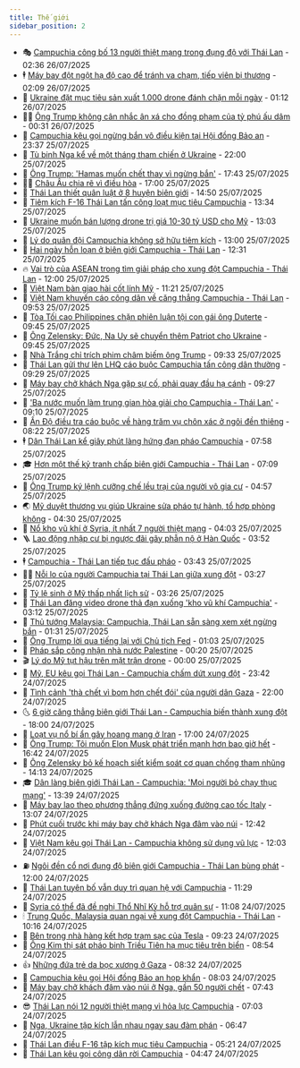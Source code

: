 ```yaml
---
title: Thế giới
sidebar_position: 2
---
```


<!-- vnexpress-the-gioi:START -->
- 🎭 [Campuchia công bố 13 người thiệt mạng trong đụng độ với Thái Lan](https://vnexpress.net/campuchia-cong-bo-13-nguoi-thiet-mang-trong-dung-do-voi-thai-lan-4919141.html) - 02:36 26/07/2025
- 🕴 [Máy bay đột ngột hạ độ cao để tránh va chạm, tiếp viên bị thương](https://vnexpress.net/may-bay-dot-ngot-ha-do-cao-de-tranh-va-cham-tiep-vien-bi-thuong-4919115.html) - 02:09 26/07/2025
- 🤭 [Ukraine đặt mục tiêu sản xuất 1.000 drone đánh chặn mỗi ngày](https://vnexpress.net/ukraine-dat-muc-tieu-san-xuat-1-000-drone-danh-chan-moi-ngay-4919101.html) - 01:12 26/07/2025
- 🧑‍💻 [Ông Trump không cân nhắc ân xá cho đồng phạm của tỷ phú ấu dâm](https://vnexpress.net/ong-trump-khong-can-nhac-an-xa-cho-dong-pham-cua-ty-phu-au-dam-4919090.html) - 00:31 26/07/2025
- 🦏 [Campuchia kêu gọi ngừng bắn vô điều kiện tại Hội đồng Bảo an](https://vnexpress.net/campuchia-keu-goi-ngung-ban-vo-dieu-kien-tai-hoi-dong-bao-an-4919088.html) - 23:37 25/07/2025
- 🦒 [Tù binh Nga kể về một tháng tham chiến ở Ukraine](https://vnexpress.net/tu-binh-nga-ke-ve-mot-thang-tham-chien-o-ukraine-4918660.html) - 22:00 25/07/2025
- 🌈 [Ông Trump: &#39;Hamas muốn chết thay vì ngừng bắn&#39;](https://vnexpress.net/ong-trump-hamas-muon-chet-thay-vi-ngung-ban-4919081.html) - 17:43 25/07/2025
- 🧑‍🏫 [Châu Âu chia rẽ vì điều hòa](https://vnexpress.net/chau-au-chia-re-vi-dieu-hoa-4917969.html) - 17:00 25/07/2025
- 🐲 [Thái Lan thiết quân luật ở 8 huyện biên giới](https://vnexpress.net/thai-lan-thiet-quan-luat-o-8-huyen-bien-gioi-4919063.html) - 14:50 25/07/2025
- 🦒 [Tiêm kích F-16 Thái Lan tấn công loạt mục tiêu Campuchia](https://vnexpress.net/tiem-kich-f-16-thai-lan-tan-cong-loat-muc-tieu-campuchia-4919048.html) - 13:34 25/07/2025
- 🐻 [Ukraine muốn bán lượng drone trị giá 10-30 tỷ USD cho Mỹ](https://vnexpress.net/ukraine-muon-ban-luong-drone-tri-gia-10-30-ty-usd-cho-my-4919037.html) - 13:03 25/07/2025
- 🚀 [Lý do quân đội Campuchia không sở hữu tiêm kích](https://vnexpress.net/ly-do-quan-doi-campuchia-khong-so-huu-tiem-kich-4918917.html) - 13:00 25/07/2025
- 🥰 [Hai ngày hỗn loạn ở biên giới Campuchia - Thái Lan](https://vnexpress.net/hai-ngay-hon-loan-o-bien-gioi-campuchia-thai-lan-4919003.html) - 12:31 25/07/2025
- 🔥 [Vai trò của ASEAN trong tìm giải pháp cho xung đột Campuchia - Thái Lan](https://vnexpress.net/vai-tro-cua-asean-trong-tim-giai-phap-cho-xung-dot-campuchia-thai-lan-4918654.html) - 12:00 25/07/2025
- 🥳 [Việt Nam bàn giao hài cốt lính Mỹ](https://vnexpress.net/viet-nam-ban-giao-hai-cot-linh-my-4919024.html) - 11:21 25/07/2025
- 💼 [Việt Nam khuyến cáo công dân về căng thẳng Campuchia - Thái Lan](https://vnexpress.net/viet-nam-khuyen-cao-cong-dan-ve-cang-thang-campuchia-thai-lan-4918982.html) - 09:53 25/07/2025
- 🤡 [Tòa Tối cao Philippines chặn phiên luận tội con gái ông Duterte](https://vnexpress.net/toa-toi-cao-philippines-chan-phien-luan-toi-con-gai-ong-duterte-4918990.html) - 09:45 25/07/2025
- 🌁 [Ông Zelensky: Đức, Na Uy sẽ chuyển thêm Patriot cho Ukraine](https://vnexpress.net/ong-zelensky-duc-na-uy-se-chuyen-them-patriot-cho-ukraine-4918996.html) - 09:45 25/07/2025
- 🤩 [Nhà Trắng chỉ trích phim châm biếm ông Trump](https://vnexpress.net/nha-trang-chi-trich-phim-cham-biem-ong-trump-4918637.html) - 09:33 25/07/2025
- 🎉 [Thái Lan gửi thư lên LHQ cáo buộc Campuchia tấn công dân thường](https://vnexpress.net/thai-lan-gui-thu-len-lhq-cao-buoc-campuchia-tan-cong-dan-thuong-4918965.html) - 09:29 25/07/2025
- 🎉 [Máy bay chở khách Nga gặp sự cố, phải quay đầu hạ cánh](https://vnexpress.net/may-bay-cho-khach-nga-gap-su-co-phai-quay-dau-ha-canh-4918952.html) - 09:27 25/07/2025
- 🌁 [&#39;Ba nước muốn làm trung gian hòa giải cho Campuchia - Thái Lan&#39;](https://vnexpress.net/ba-nuoc-muon-lam-trung-gian-hoa-giai-cho-campuchia-thai-lan-4918903.html) - 09:10 25/07/2025
- 🌊 [Ấn Độ điều tra cáo buộc về hàng trăm vụ chôn xác ở ngôi đền thiêng](https://vnexpress.net/an-do-dieu-tra-cao-buoc-ve-hang-tram-vu-chon-xac-o-ngoi-den-thieng-4918543.html) - 08:22 25/07/2025
- 🕴 [Dân Thái Lan kể giây phút làng hứng đạn pháo Campuchia](https://vnexpress.net/dan-thai-lan-ke-giay-phut-lang-hung-dan-phao-campuchia-4918835.html) - 07:58 25/07/2025
- 🎓 [Hơn một thế kỷ tranh chấp biên giới Campuchia - Thái Lan](https://vnexpress.net/hon-mot-the-ky-tranh-chap-bien-gioi-campuchia-thai-lan-4918631.html) - 07:09 25/07/2025
- 🦩 [Ông Trump ký lệnh cưỡng chế lều trại của người vô gia cư](https://vnexpress.net/ong-trump-ky-lenh-cuong-che-leu-trai-cua-nguoi-vo-gia-cu-4918667.html) - 04:57 25/07/2025
- 🌏 [Mỹ duyệt thương vụ giúp Ukraine sửa pháo tự hành, tổ hợp phòng không](https://vnexpress.net/my-duyet-thuong-vu-giup-ukraine-sua-phao-tu-hanh-to-hop-phong-khong-4918726.html) - 04:30 25/07/2025
- 🌋 [Nổ kho vũ khí ở Syria, ít nhất 7 người thiệt mạng](https://vnexpress.net/no-kho-vu-khi-o-syria-it-nhat-7-nguoi-thiet-mang-4918789.html) - 04:03 25/07/2025
- 🪜 [Lao động nhập cư bị ngược đãi gây phẫn nộ ở Hàn Quốc](https://vnexpress.net/lao-dong-nhap-cu-bi-nguoc-dai-gay-phan-no-o-han-quoc-4918650.html) - 03:52 25/07/2025
- 🕴 [Campuchia - Thái Lan tiếp tục đấu pháo](https://vnexpress.net/campuchia-thai-lan-tiep-tuc-dau-phao-4918737.html) - 03:43 25/07/2025
- 🧑‍🏫 [Nỗi lo của người Campuchia tại Thái Lan giữa xung đột](https://vnexpress.net/noi-lo-cua-nguoi-campuchia-tai-thai-lan-giua-xung-dot-4918728.html) - 03:27 25/07/2025
- 🌮 [Tỷ lệ sinh ở Mỹ thấp nhất lịch sử](https://vnexpress.net/ty-le-sinh-o-my-thap-nhat-lich-su-4918666.html) - 03:26 25/07/2025
- 🚦 [Thái Lan đăng video drone thả đạn xuống &#39;kho vũ khí Campuchia&#39;](https://vnexpress.net/thai-lan-dang-video-drone-tha-dan-xuong-kho-vu-khi-campuchia-4918687.html) - 03:12 25/07/2025
- 💫 [Thủ tướng Malaysia: Campuchia, Thái Lan sẵn sàng xem xét ngừng bắn](https://vnexpress.net/thu-tuong-malaysia-campuchia-thai-lan-san-sang-xem-xet-ngung-ban-4918656.html) - 01:31 25/07/2025
- 🤡 [Ông Trump lời qua tiếng lại với Chủ tịch Fed](https://vnexpress.net/ong-trump-loi-qua-tieng-lai-voi-chu-tich-fed-4918635.html) - 01:03 25/07/2025
- 🦣 [Pháp sắp công nhận nhà nước Palestine](https://vnexpress.net/phap-sap-cong-nhan-nha-nuoc-palestine-4918627.html) - 00:20 25/07/2025
- 🎬 [Lý do Mỹ tụt hậu trên mặt trận drone](https://vnexpress.net/ly-do-my-tut-hau-tren-mat-tran-drone-4918307.html) - 00:00 25/07/2025
- 🎉 [Mỹ, EU kêu gọi Thái Lan - Campuchia chấm dứt xung đột](https://vnexpress.net/my-eu-keu-goi-thai-lan-campuchia-cham-dut-xung-dot-4918623.html) - 23:42 24/07/2025
- 🎡 [Tình cảnh &#39;thà chết vì bom hơn chết đói&#39; của người dân Gaza](https://vnexpress.net/tinh-canh-tha-chet-vi-bom-hon-chet-doi-cua-nguoi-dan-gaza-4918352.html) - 22:00 24/07/2025
- 🌜 [6 giờ căng thẳng biên giới Thái Lan - Campuchia biến thành xung đột](https://vnexpress.net/6-gio-cang-thang-bien-gioi-thai-lan-campuchia-bien-thanh-xung-dot-4918572.html) - 18:00 24/07/2025
- 🎡 [Loạt vụ nổ bí ẩn gây hoang mang ở Iran](https://vnexpress.net/loat-vu-no-bi-an-gay-hoang-mang-o-iran-4918195.html) - 17:00 24/07/2025
- 🤗 [Ông Trump: Tôi muốn Elon Musk phát triển mạnh hơn bao giờ hết](https://vnexpress.net/ong-trump-toi-muon-elon-musk-phat-trien-manh-hon-bao-gio-het-4918606.html) - 16:42 24/07/2025
- 🦩 [Ông Zelensky bỏ kế hoạch siết kiểm soát cơ quan chống tham nhũng](https://vnexpress.net/ong-zelensky-bo-ke-hoach-siet-kiem-soat-co-quan-chong-tham-nhung-4918590.html) - 14:13 24/07/2025
- 🎓 [Dân làng biên giới Thái Lan - Campuchia: &#39;Mọi người bỏ chạy thục mạng&#39;](https://vnexpress.net/dan-lang-bien-gioi-thai-lan-campuchia-moi-nguoi-bo-chay-thuc-mang-4918518.html) - 13:39 24/07/2025
- 🌁 [Máy bay lao theo phương thẳng đứng xuống đường cao tốc Italy](https://vnexpress.net/may-bay-lao-theo-phuong-thang-dung-xuong-duong-cao-toc-italy-4918541.html) - 13:07 24/07/2025
- 🤩 [Phút cuối trước khi máy bay chở khách Nga đâm vào núi](https://vnexpress.net/phut-cuoi-truoc-khi-may-bay-cho-khach-nga-dam-vao-nui-4918553.html) - 12:42 24/07/2025
- 👹 [Việt Nam kêu gọi Thái Lan - Campuchia không sử dụng vũ lực](https://vnexpress.net/viet-nam-keu-goi-thai-lan-campuchia-khong-su-dung-vu-luc-4918570.html) - 12:03 24/07/2025
- ⛽️ [Ngôi đền cổ nơi đụng độ biên giới Campuchia - Thái Lan bùng phát](https://vnexpress.net/ngoi-den-co-noi-dung-do-bien-gioi-campuchia-thai-lan-bung-phat-4918519.html) - 12:00 24/07/2025
- 🚀 [Thái Lan tuyên bố vẫn duy trì quan hệ với Campuchia](https://vnexpress.net/thai-lan-tuyen-bo-van-duy-tri-quan-he-voi-campuchia-4918540.html) - 11:29 24/07/2025
- 🎡 [Syria có thể đã đề nghị Thổ Nhĩ Kỳ hỗ trợ quân sự](https://vnexpress.net/syria-co-the-da-de-nghi-tho-nhi-ky-ho-tro-quan-su-4918204.html) - 11:08 24/07/2025
- 🕯 [Trung Quốc, Malaysia quan ngại về xung đột Campuchia - Thái Lan](https://vnexpress.net/trung-quoc-malaysia-quan-ngai-ve-xung-dot-campuchia-thai-lan-4918487.html) - 10:16 24/07/2025
- 🐻 [Bên trong nhà hàng kết hợp trạm sạc của Tesla](https://vnexpress.net/ben-trong-nha-hang-ket-hop-tram-sac-cua-tesla-4918362.html) - 09:23 24/07/2025
- 🚦 [Ông Kim thị sát pháo binh Triều Tiên hạ mục tiêu trên biển](https://vnexpress.net/ong-kim-thi-sat-phao-binh-trieu-tien-ha-muc-tieu-tren-bien-4918448.html) - 08:54 24/07/2025
- 👍 [Những đứa trẻ da bọc xương ở Gaza](https://vnexpress.net/nhung-dua-tre-da-boc-xuong-o-gaza-4918361.html) - 08:32 24/07/2025
- 🚀 [Campuchia kêu gọi Hội đồng Bảo an họp khẩn](https://vnexpress.net/campuchia-keu-goi-hoi-dong-bao-an-hop-khan-4918421.html) - 08:03 24/07/2025
- 🌮 [Máy bay chở khách đâm vào núi ở Nga, gần 50 người chết](https://vnexpress.net/may-bay-cho-khach-dam-vao-nui-o-nga-gan-50-nguoi-chet-4918390.html) - 07:43 24/07/2025
- 😎 [Thái Lan nói 12 người thiệt mạng vì hỏa lực Campuchia](https://vnexpress.net/thai-lan-noi-12-nguoi-thiet-mang-vi-hoa-luc-campuchia-4918387.html) - 07:03 24/07/2025
- 🐲 [Nga, Ukraine tập kích lẫn nhau ngay sau đàm phán](https://vnexpress.net/nga-ukraine-tap-kich-lan-nhau-ngay-sau-dam-phan-4918341.html) - 06:47 24/07/2025
- 💫 [Thái Lan điều F-16 tập kích mục tiêu Campuchia](https://vnexpress.net/thai-lan-dieu-f-16-tap-kich-muc-tieu-campuchia-4918354.html) - 05:21 24/07/2025
- 👀 [Thái Lan kêu gọi công dân rời Campuchia](https://vnexpress.net/thai-lan-keu-goi-cong-dan-roi-campuchia-4918311.html) - 04:47 24/07/2025<!-- vnexpress-the-gioi:END -->
